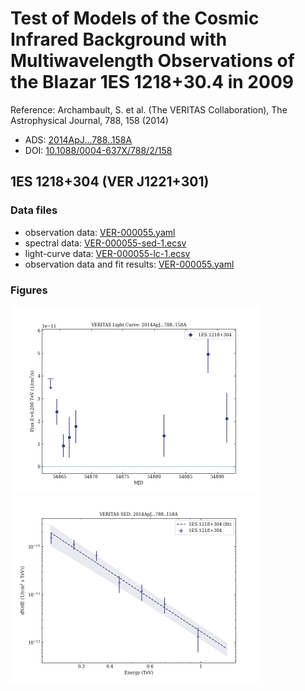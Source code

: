 # Test of Models of the Cosmic Infrared Background with Multiwavelength Observations of the Blazar 1ES 1218+30.4 in 2009

Reference:
Archambault, S. et al. (The VERITAS Collaboration), The Astrophysical Journal, 788, 158 (2014)

- ADS: [2014ApJ...788..158A](http://adsabs.harvard.edu/abs/2014ApJ...788..158A)
- DOI: [10.1088/0004-637X/788/2/158](https://doi.org/10.1088/0004-637X/788/2/158)

## 1ES 1218+304 (VER J1221+301)
### Data files

- observation data: [VER-000055.yaml](VER-000055.yaml)
- spectral data: [VER-000055-sed-1.ecsv](VER-000055-sed-1.ecsv)
- light-curve data: [VER-000055-lc-1.ecsv](VER-000055-lc-1.ecsv)
- observation data and fit results: [VER-000055.yaml](VER-000055.yaml)


### Figures

<img src="figures/2014ApJ...788..158A-VER-55-1-lc.png" alt="drawing" width="400"/>
<img src="figures/2014ApJ...788..158A-VER-55-1-sed.png" alt="drawing" width="400"/>
